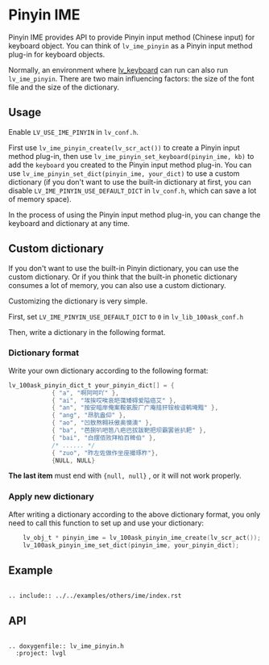 # Pinyin IME

Pinyin IME provides API to provide Pinyin input method (Chinese input) for keyboard object. You can think of `lv_ime_pinyin` as a Pinyin input method plug-in for keyboard objects.

Normally, an environment where [lv_keyboard](/widgets/extra/keyboard) can run can also run `lv_ime_pinyin`. There are two main influencing factors: the size of the font file and the size of the dictionary.

## Usage

Enable `LV_USE_IME_PINYIN` in `lv_conf.h`.

First use `lv_ime_pinyin_create(lv_scr_act())` to create a Pinyin input method plug-in, then use `lv_ime_pinyin_set_keyboard(pinyin_ime, kb)` to add the `keyboard` you created to the Pinyin input method plug-in.
You can use `lv_ime_pinyin_set_dict(pinyin_ime, your_dict)` to use a custom dictionary (if you don't want to use the built-in dictionary at first, you can disable `LV_IME_PINYIN_USE_DEFAULT_DICT` in `lv_conf.h`, which can save a lot of memory space).

In the process of using the Pinyin input method plug-in, you can change the keyboard and dictionary at any time.

## Custom dictionary

If you don't want to use the built-in Pinyin dictionary, you can use the custom dictionary.
Or if you think that the built-in phonetic dictionary consumes a lot of memory, you can also use a custom dictionary.

Customizing the dictionary is very simple.

First, set `LV_IME_PINYIN_USE_DEFAULT_DICT` to `0` in `lv_lib_100ask_conf.h`

Then, write a dictionary in the following format.

### Dictionary format

Write your own dictionary according to the following format:

```c
lv_100ask_pinyin_dict_t your_pinyin_dict[] = {
            { "a", "啊阿呵吖" },
            { "ai", "埃挨哎唉哀皑蔼矮碍爱隘癌艾" },
            { "an", "按安暗岸俺案鞍氨胺厂广庵揞犴铵桉谙鹌埯黯" },
            { "ang", "昂肮盎仰" },
            { "ao", "凹敖熬翱袄傲奥懊澳" },
            { "ba", "芭捌叭吧笆八疤巴拔跋靶把坝霸罢爸扒耙" },
            { "bai", "白摆佰败拜柏百稗伯" },
            /* ...... */
            { "zuo", "昨左佐做作坐座撮琢柞"},
            {NULL, NULL}

```

**The last item** must end with `{null, null}` , or it will not work properly.

### Apply new dictionary

After writing a dictionary according to the above dictionary format, you only need to call this function to set up and use your dictionary:

```c
    lv_obj_t * pinyin_ime = lv_100ask_pinyin_ime_create(lv_scr_act());
    lv_100ask_pinyin_ime_set_dict(pinyin_ime, your_pinyin_dict);
```

## Example

```eval_rst

.. include:: ../../examples/others/ime/index.rst

```

## API

```eval_rst

.. doxygenfile:: lv_ime_pinyin.h
  :project: lvgl

```
